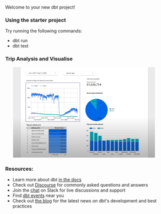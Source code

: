 Welcome to your new dbt project!

### Using the starter project

Try running the following commands:
- dbt run
- dbt test

### Trip Analysis and Visualise

<p align="center">
  <a href="">
    <img height="290" src="images/taxi_data_looker.png">
  </a>
</p>

### Resources:
- Learn more about dbt [in the docs](https://docs.getdbt.com/docs/introduction)
- Check out [Discourse](https://discourse.getdbt.com/) for commonly asked questions and answers
- Join the [chat](https://community.getdbt.com/) on Slack for live discussions and support
- Find [dbt events](https://events.getdbt.com) near you
- Check out [the blog](https://blog.getdbt.com/) for the latest news on dbt's development and best practices

